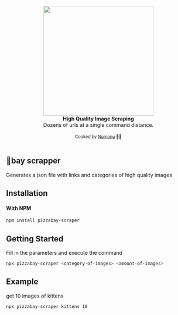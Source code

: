 <div align="center">
  <div>
    <img width="300" src="https://cdn.leonardo.ai/users/11921fdd-d4bf-451b-899a-d586b1a7ee01/generations/8f9d73d0-3711-477a-812a-7d70e3dabf9a/variations/Default_Splash_art_of_pizza_portrait_poster_pizza_whitebackgr_1_8f9d73d0-3711-477a-812a-7d70e3dabf9a_0.png">
  </div>
  <strong>High Quality Image Scraping</strong>
</div>
<div align="center">Dozens of urls at a single command distance.</div>
<br />
<div align="center">
  <sub>Cooked by <a href="https://www.instagram.com/villegas.arts/">Numonu</a> 👨‍🍳</sub>
</div>

<br />

## 🍕bay scrapper

Generates a json file with links and categories of high quality images

## Installation

#### With NPM

```sh
npm install pizzabay-scraper
```

## Getting Started

Fill in the parameters and execute the command
  
```sh
npx pizzabay-scraper <category-of-images> <amount-of-images>
```
## Example

get 10 images of kittens  
  
```sh
npx pizzabay-scraper kittens 10
```
